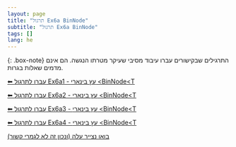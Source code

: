 ```yaml
---
layout: page
title: "תרגול Ex6a BinNode"
subtitle: "תרגול Ex6a BinNode"
tags: []
lang: he
---
```


{: .box-note}
התרגילים שבקישורים עברו עיבוד מסיבי שעיקר מטרתו הנגשה. הם אינם מדמים שאלות בגרות.

[⬅ עברו לתרגול Ex6a1 - עץ בינארי \<BinNode\<T](/cst/6binnode/Ex6a1binnode)

[⬅ עברו לתרגול Ex6a2 - עץ בינארי \<BinNode\<T](/cst/6binnode/Ex6a2binnode)

[⬅ עברו לתרגול Ex6a3 - עץ בינארי \<BinNode\<T](/cst/6binnode/Ex6a3binnode)

[⬅ עברו לתרגול Ex6a4 - עץ בינארי \<BinNode\<T](/cst/6binnode/Ex6a4binnode)

[בואו נצייר עלה (ונכון זה לא לגמרי קשור)](/cst/6binnode/svg_leaf_mini_guide_kramdown)

